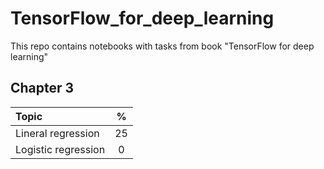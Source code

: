 # TensorFlow_for_deep_learning
This repo contains notebooks with tasks from book "TensorFlow for deep learning"

## Chapter 3
| Topic                                                      |  %  |
|:-----------------------------------------------------------|:---:|
| Lineral regression                                         | 25  |
| Logistic regression                                        | 0   |

 


